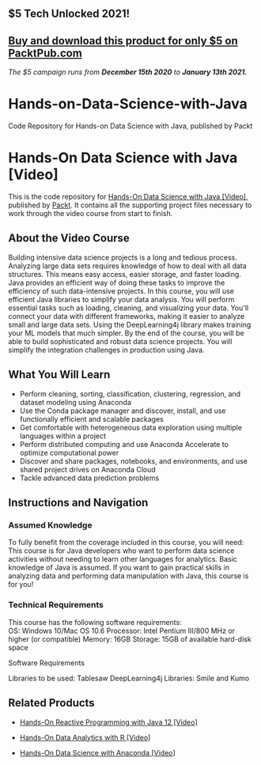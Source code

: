 ## $5 Tech Unlocked 2021!
[Buy and download this product for only $5 on PacktPub.com](https://www.packtpub.com/)
-----
*The $5 campaign         runs from __December 15th 2020__ to __January 13th 2021.__*

# Hands-on-Data-Science-with-Java
Code Repository for Hands-on Data Science with Java, published by Packt
# Hands-On Data Science with Java [Video]
This is the code repository for [Hands-On Data Science with Java [Video]](https://www.packtpub.com/big-data-and-business-intelligence/hands-data-science-java-video?utm_source=github&utm_medium=repository&utm_campaign=9781787125346), published by [Packt](https://www.packtpub.com/?utm_source=github). It contains all the supporting project files necessary to work through the video course from start to finish.
## About the Video Course
Building intensive data science projects is a long and tedious process. Analyzing large data sets requires knowledge of how to deal with all data structures. This means easy access, easier storage, and faster loading. Java provides an efficient way of doing these tasks to improve the efficiency of such data-intensive projects.
In this course, you will use efficient Java libraries to simplify your data analysis. You will perform essential tasks such as loading, cleaning, and visualizing your data. You'll connect your data with different frameworks, making it easier to analyze small and large data sets. Using the DeepLearning4j library makes training your ML models that much simpler.
By the end of the course, you will be able to build sophisticated and robust data science projects. You will simplify the integration challenges in production using Java. 

<H2>What You Will Learn</H2>
<DIV class=book-info-will-learn-text>
<UL>
<LI>Perform cleaning, sorting, classification, clustering, regression, and dataset modeling using Anaconda 
<LI>Use the Conda package manager and discover, install, and use functionally efficient and scalable packages 
<LI>Get comfortable with heterogeneous data exploration using multiple languages within a project 
<LI>Perform distributed computing and use Anaconda Accelerate to optimize computational power 
<LI>Discover and share packages, notebooks, and environments, and use shared project drives on Anaconda Cloud 
<LI>Tackle advanced data prediction problems </LI></UL></DIV>

## Instructions and Navigation
### Assumed Knowledge
To fully benefit from the coverage included in this course, you will need:<br/>
This course is for Java developers who want to perform data science activities without needing to learn other languages for analytics. Basic knowledge of Java is assumed. If you want to gain practical skills in analyzing data and performing data manipulation with Java, this course is for you!
### Technical Requirements
This course has the following software requirements:<br/>
OS: Windows 10/Mac OS 10.6
Processor: Intel Pentium III/800 MHz or higher (or compatible)
Memory: 16GB
Storage: 15GB of available hard-disk space

Software Requirements

Libraries to be used:
Tablesaw
DeepLearning4j
Libraries: Smile and Kumo

## Related Products
* [Hands-On Reactive Programming with Java 12 [Video]](https://www.packtpub.com/application-development/hands-reactive-programming-java-12-video?utm_source=github&utm_medium=repository&utm_campaign=9781789808773)

* [Hands-On Data Analytics with R [Video]](https://www.packtpub.com/big-data-and-business-intelligence/hands-data-analytics-r-video?utm_source=github&utm_medium=repository&utm_campaign=9781789134667)

* [Hands-On Data Science with Anaconda [Video]](https://www.packtpub.com/big-data-and-business-intelligence/hands-data-science-anaconda-video?utm_source=github&utm_medium=repository&utm_campaign=9781789615388)


